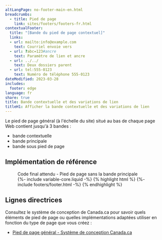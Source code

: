 ```yaml
---
altLangPage: no-footer-main-en.html
breadcrumbs:
  - title: Pied de page
    link: sites/footers/footers-fr.html
contextualFooter:
  title: "[Bande du pied de page contextuel]"
  links:
  - url: mailto:info@example.com
    text: Courriel envoie vers
  - url: ?abc=123#ancre
    text: Paramètre de lien et ancre
  - url: ../../
    text: Deux dossiers parent 
  - url: tel:555-0123
    text: Numéro de téléphone 555-0123
dateModified: 2023-03-28
includes:
  footer: edge
language: fr
share: true
title: Bande contextuelle et des variations de lien
titleH1: Afficher la bande contextuelle et des variations de lien
---
```

<div class="wb-prettify all-pre hide"></div>

Le pied de page général (à l'échelle du site) situé au bas de chaque page Web contient jusqu'à 3 bandes&nbsp;:

* bande contextuelle
* bande principale
* bande sous pied de page

## Implémentation de référence

<figure>
  <figcaption class="h3">Code final attendu - Pied de page sans la bande principale</figcaption>
{%- include variable-core.liquid -%}
{% highlight html %}
  {%- include footers/footer.html -%}
{% endhighlight %}
</figure>

## Lignes directrices

Consultez le système de conception de Canada.ca pour savoir quels éléments de pied de page ou quelles implémentations adaptées utiliser en fonction du type de page que vous créez&nbsp;:

* [Pied de page général - Système de conception Canada.ca](https://conception.canada.ca/configurations-conception-communes/pied-page.html)
